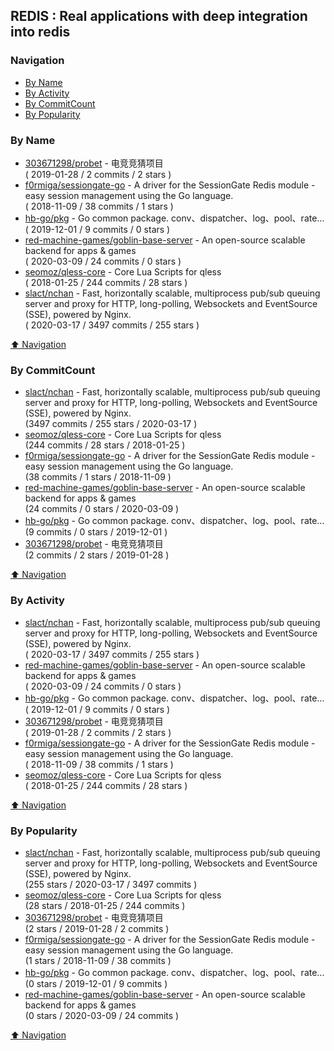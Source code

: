 ## REDIS : Real applications with deep integration into redis


### Navigation

- [By Name](#by-name)
- [By Activity](#by-activity)
- [By CommitCount](#by-commitcount)
- [By Popularity](#by-popularity)

### By Name
<!-- PROJECTS_LIST -->
- [303671298/probet](https://github.com/303671298/probet) - 电竞竞猜项目 <br/> ( 2019-01-28 / 2 commits / 2 stars )
- [f0rmiga/sessiongate-go](https://github.com/f0rmiga/sessiongate-go) - A driver for the SessionGate Redis module - easy session management using the Go language. <br/> ( 2018-11-09 / 38 commits / 1 stars )
- [hb-go/pkg](https://github.com/hb-go/pkg) - Go common package. conv、dispatcher、log、pool、rate… <br/> ( 2019-12-01 / 9 commits / 0 stars )
- [red-machine-games/goblin-base-server](https://github.com/red-machine-games/goblin-base-server) - An open-source scalable backend for apps & games <br/> ( 2020-03-09 / 24 commits / 0 stars )
- [seomoz/qless-core](https://github.com/seomoz/qless-core) - Core Lua Scripts for qless <br/> ( 2018-01-25 / 244 commits / 28 stars )
- [slact/nchan](https://github.com/slact/nchan) - Fast, horizontally scalable, multiprocess pub/sub queuing server and proxy for HTTP, long-polling, Websockets and EventSource (SSE), powered by Nginx. <br/> ( 2020-03-17 / 3497 commits / 255 stars )
<!-- /PROJECTS_LIST -->

[⬆ Navigation](#navigation)

### By CommitCount
<!-- COMMITCOUNT_LIST -->
- [slact/nchan](https://github.com/slact/nchan) - Fast, horizontally scalable, multiprocess pub/sub queuing server and proxy for HTTP, long-polling, Websockets and EventSource (SSE), powered by Nginx. <br/> (3497 commits / 255 stars / 2020-03-17 )
- [seomoz/qless-core](https://github.com/seomoz/qless-core) - Core Lua Scripts for qless <br/> (244 commits / 28 stars / 2018-01-25 )
- [f0rmiga/sessiongate-go](https://github.com/f0rmiga/sessiongate-go) - A driver for the SessionGate Redis module - easy session management using the Go language. <br/> (38 commits / 1 stars / 2018-11-09 )
- [red-machine-games/goblin-base-server](https://github.com/red-machine-games/goblin-base-server) - An open-source scalable backend for apps & games <br/> (24 commits / 0 stars / 2020-03-09 )
- [hb-go/pkg](https://github.com/hb-go/pkg) - Go common package. conv、dispatcher、log、pool、rate… <br/> (9 commits / 0 stars / 2019-12-01 )
- [303671298/probet](https://github.com/303671298/probet) - 电竞竞猜项目 <br/> (2 commits / 2 stars / 2019-01-28 )
<!-- /COMMITCOUNT_LIST -->
[⬆ Navigation](#navigation)

### By Activity
<!-- ACTIVITY_LIST -->
- [slact/nchan](https://github.com/slact/nchan) - Fast, horizontally scalable, multiprocess pub/sub queuing server and proxy for HTTP, long-polling, Websockets and EventSource (SSE), powered by Nginx. <br/> ( 2020-03-17 / 3497 commits / 255 stars )
- [red-machine-games/goblin-base-server](https://github.com/red-machine-games/goblin-base-server) - An open-source scalable backend for apps & games <br/> ( 2020-03-09 / 24 commits / 0 stars )
- [hb-go/pkg](https://github.com/hb-go/pkg) - Go common package. conv、dispatcher、log、pool、rate… <br/> ( 2019-12-01 / 9 commits / 0 stars )
- [303671298/probet](https://github.com/303671298/probet) - 电竞竞猜项目 <br/> ( 2019-01-28 / 2 commits / 2 stars )
- [f0rmiga/sessiongate-go](https://github.com/f0rmiga/sessiongate-go) - A driver for the SessionGate Redis module - easy session management using the Go language. <br/> ( 2018-11-09 / 38 commits / 1 stars )
- [seomoz/qless-core](https://github.com/seomoz/qless-core) - Core Lua Scripts for qless <br/> ( 2018-01-25 / 244 commits / 28 stars )
<!-- /ACTIVITY_LIST -->

[⬆ Navigation](#navigation)

### By Popularity
<!-- POPULARITY_LIST -->
- [slact/nchan](https://github.com/slact/nchan) - Fast, horizontally scalable, multiprocess pub/sub queuing server and proxy for HTTP, long-polling, Websockets and EventSource (SSE), powered by Nginx. <br/> (255 stars / 2020-03-17 / 3497 commits )
- [seomoz/qless-core](https://github.com/seomoz/qless-core) - Core Lua Scripts for qless <br/> (28 stars / 2018-01-25 / 244 commits )
- [303671298/probet](https://github.com/303671298/probet) - 电竞竞猜项目 <br/> (2 stars / 2019-01-28 / 2 commits )
- [f0rmiga/sessiongate-go](https://github.com/f0rmiga/sessiongate-go) - A driver for the SessionGate Redis module - easy session management using the Go language. <br/> (1 stars / 2018-11-09 / 38 commits )
- [hb-go/pkg](https://github.com/hb-go/pkg) - Go common package. conv、dispatcher、log、pool、rate… <br/> (0 stars / 2019-12-01 / 9 commits )
- [red-machine-games/goblin-base-server](https://github.com/red-machine-games/goblin-base-server) - An open-source scalable backend for apps & games <br/> (0 stars / 2020-03-09 / 24 commits )
<!-- /POPULARITY_LIST -->

[⬆ Navigation](#navigation)
